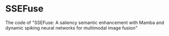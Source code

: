 # SSEFuse
The code of "SSEFuse: A saliency semantic enhancement with Mamba and dynamic spiking neural networks for multimodal image fusion"
